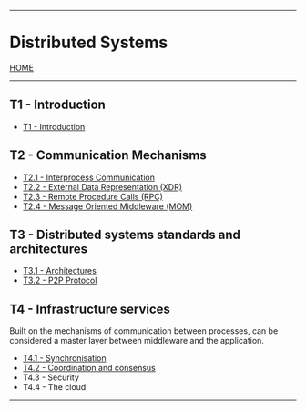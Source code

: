 
---
# Distributed Systems

[HOME](../../README.md)

---
## T1 - Introduction
- [T1 - Introduction](data/T1.md)
## T2 - Communication Mechanisms
- [T2.1 - Interprocess Communication](data/T21.md)
- [T2.2 - External Data Representation (XDR)](data/T22.md)
- [T2.3 - Remote Procedure Calls (RPC)](data/T23.md)
- [T2.4 - Message Oriented Middleware (MOM)](data/T24.md)
## T3 - Distributed systems standards and architectures
- [T3.1 - Architectures](data/T31.md)
- [T3.2 - P2P Protocol](data/T32.md)
## T4 - Infrastructure services
Built on the mechanisms of communication between processes, can be considered a master layer between middleware and the application.
- [T4.1 - Synchronisation](data/T41.md)
- [T4.2 - Coordination and consensus](data/T42.md)
- T4.3 - Security
- T4.4 - The cloud

---